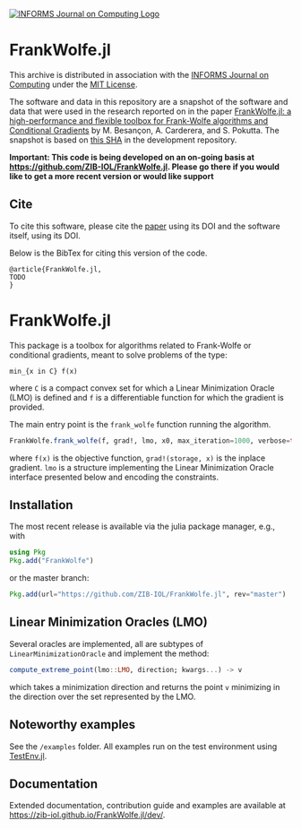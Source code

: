 [![INFORMS Journal on Computing Logo](https://INFORMSJoC.github.io/logos/INFORMS_Journal_on_Computing_Header.jpg)](https://pubsonline.informs.org/journal/ijoc)

# FrankWolfe.jl

This archive is distributed in association with the [INFORMS Journal on
Computing](https://pubsonline.informs.org/journal/ijoc) under the [MIT License](LICENSE).

The software and data in this repository are a snapshot of the software and data
that were used in the research reported on in the paper 
[FrankWolfe.jl: a high-performance and flexible toolbox for Frank-Wolfe algorithms and Conditional Gradients](https://arxiv.org/abs/2104.06675) by 
M. Besançon, A. Carderera, and S. Pokutta. The snapshot is based on 
[this SHA](https://github.com/ZIB-IOL/FrankWolfe.jl/commit/f8fbdf9e2074eb72c51aedb9018280bcd930f5f6) 
in the development repository. 

**Important: This code is being developed on an on-going basis at 
https://github.com/ZIB-IOL/FrankWolfe.jl. Please go there if you would like to
get a more recent version or would like support**

## Cite

To cite this software, please cite the [paper](https://doi.org/10.1287/ijoc.2019.0934) using its DOI and the software itself, using its DOI.

Below is the BibTex for citing this version of the code.

```
@article{FrankWolfe.jl,
TODO
}  
```

# FrankWolfe.jl

This package is a toolbox for algorithms related to Frank-Wolfe or conditional gradients,
meant to solve problems of the type:

```
min_{x in C} f(x)
```
where `C` is a compact convex set for which a Linear Minimization Oracle (LMO) is defined
and `f` is a differentiable function for which the gradient is provided.

The main entry point is the `frank_wolfe` function running the algorithm.

```julia
FrankWolfe.frank_wolfe(f, grad!, lmo, x0, max_iteration=1000, verbose=true)
```

where `f(x)` is the objective function, `grad!(storage, x)` is the inplace gradient.
`lmo` is a structure implementing the Linear Minimization Oracle interface presented below
and encoding the constraints.

## Installation

The most recent release is available via the julia package manager, e.g., with

```julia
using Pkg
Pkg.add("FrankWolfe")
```

or the master branch:

```julia
Pkg.add(url="https://github.com/ZIB-IOL/FrankWolfe.jl", rev="master")
```

## Linear Minimization Oracles (LMO)

Several oracles are implemented, all are subtypes of `LinearMinimizationOracle`
and implement the method:

```julia
compute_extreme_point(lmo::LMO, direction; kwargs...) -> v
```

which takes a minimization direction and returns the point `v` minimizing in the direction
over the set represented by the LMO.

## Noteworthy examples

See the `/examples` folder. All examples run on the test environment using [TestEnv.jl](https://github.com/JuliaTesting/TestEnv.jl).

## Documentation

Extended documentation, contribution guide and examples are available at https://zib-iol.github.io/FrankWolfe.jl/dev/.
